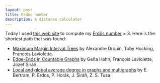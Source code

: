 ```yaml
---
layout: post
title: Erdos number
description: A distance calculator
---
```


Today I used [this web
site](https://www.csauthors.net/distance/paul-erdos/toby-hocking) to
compute my [Erdős
number](https://en.wikipedia.org/wiki/Erd%C5%91s_number) = 3. Here is
the shortest path that was found:

- [Maximum Margin Interval
  Trees](https://proceedings.neurips.cc/paper/2017/hash/2288f691b58edecadcc9a8691762b4fd-Abstract.html)
  by Alexandre Drouin, Toby Hocking, Francois Laviolette.
- [Edge-Ends in Countable
  Graphs](https://www.sciencedirect.com/science/article/pii/S0095895696917347?via%3Dihub)
  by Geňa Hahn, François Laviolette, Jozef Širáň.
- [Local and global average degree in graphs and
  multigraphs](https://onlinelibrary.wiley.com/doi/10.1002/jgt.3190180702)
  by E. Bertram, P. Erdos, P. Horák, J. Širáň, Z. S. Tuza.
  
